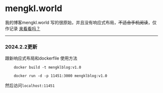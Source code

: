 # mengkl.world
我的博客mengkl.world
写的很原始，并且没有响应式布局，~~不适合手机阅读~~，仅作记录
[来看看吗？](https://mengkl.world)

*****
### 2024.2.2更新 ###
跟新响应式布局和dockerfile
使用方法
```docker
    docker build -t mengklblog:v1.0
```
```docker
    docker run -d -p 11451:3000 mengklblog:v1.0
```
然后访问`localhost:11451`
